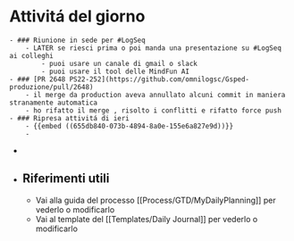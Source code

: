 # Attivitá del giorno
	- ### Riunione in sede per #LogSeq
		- LATER se riesci prima o poi manda una presentazione su #LogSeq ai colleghi
			- puoi usare un canale di gmail o slack
			- puoi usare il tool delle MindFun AI
	- ### [PR 2648 PS22-252](https://github.com/omnilogsc/Gsped-produzione/pull/2648)
		- il merge da production aveva annullato alcuni commit in maniera stranamente automatica
		- ho rifatto il merge , risolto i conflitti e rifatto force push
	- ### Ripresa attivitá di ieri
		- {{embed ((655db840-073b-4894-8a0e-155e6a827e9d))}}
		-
-
- ## Riferimenti utili
	- Vai alla guida del processo [[Process/GTD/MyDailyPlanning]] per vederlo o modificarlo
	- Vai al template del [[Templates/Daily Journal]] per vederlo o modificarlo